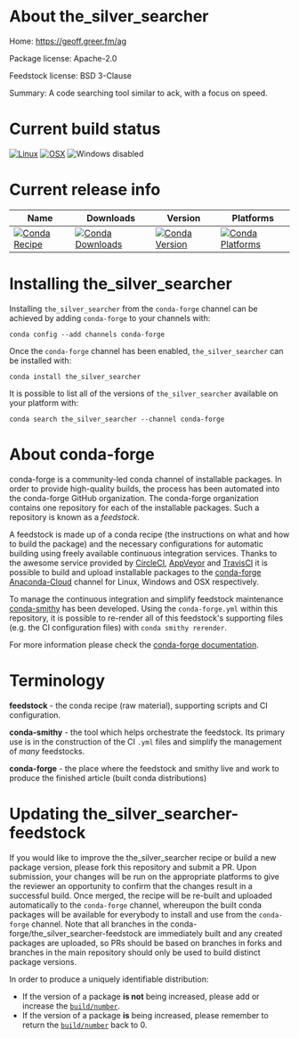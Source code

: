 About the_silver_searcher
=========================

Home: https://geoff.greer.fm/ag

Package license: Apache-2.0

Feedstock license: BSD 3-Clause

Summary: A code searching tool similar to ack, with a focus on speed.



Current build status
====================

[![Linux](https://img.shields.io/circleci/project/github/conda-forge/the_silver_searcher-feedstock/master.svg?label=Linux)](https://circleci.com/gh/conda-forge/the_silver_searcher-feedstock)
[![OSX](https://img.shields.io/travis/conda-forge/the_silver_searcher-feedstock/master.svg?label=macOS)](https://travis-ci.org/conda-forge/the_silver_searcher-feedstock)
![Windows disabled](https://img.shields.io/badge/Windows-disabled-lightgrey.svg)

Current release info
====================

| Name | Downloads | Version | Platforms |
| --- | --- | --- | --- |
| [![Conda Recipe](https://img.shields.io/badge/recipe-the_silver_searcher-green.svg)](https://anaconda.org/conda-forge/the_silver_searcher) | [![Conda Downloads](https://img.shields.io/conda/dn/conda-forge/the_silver_searcher.svg)](https://anaconda.org/conda-forge/the_silver_searcher) | [![Conda Version](https://img.shields.io/conda/vn/conda-forge/the_silver_searcher.svg)](https://anaconda.org/conda-forge/the_silver_searcher) | [![Conda Platforms](https://img.shields.io/conda/pn/conda-forge/the_silver_searcher.svg)](https://anaconda.org/conda-forge/the_silver_searcher) |

Installing the_silver_searcher
==============================

Installing `the_silver_searcher` from the `conda-forge` channel can be achieved by adding `conda-forge` to your channels with:

```
conda config --add channels conda-forge
```

Once the `conda-forge` channel has been enabled, `the_silver_searcher` can be installed with:

```
conda install the_silver_searcher
```

It is possible to list all of the versions of `the_silver_searcher` available on your platform with:

```
conda search the_silver_searcher --channel conda-forge
```


About conda-forge
=================

conda-forge is a community-led conda channel of installable packages.
In order to provide high-quality builds, the process has been automated into the
conda-forge GitHub organization. The conda-forge organization contains one repository
for each of the installable packages. Such a repository is known as a *feedstock*.

A feedstock is made up of a conda recipe (the instructions on what and how to build
the package) and the necessary configurations for automatic building using freely
available continuous integration services. Thanks to the awesome service provided by
[CircleCI](https://circleci.com/), [AppVeyor](https://www.appveyor.com/)
and [TravisCI](https://travis-ci.org/) it is possible to build and upload installable
packages to the [conda-forge](https://anaconda.org/conda-forge)
[Anaconda-Cloud](https://anaconda.org/) channel for Linux, Windows and OSX respectively.

To manage the continuous integration and simplify feedstock maintenance
[conda-smithy](https://github.com/conda-forge/conda-smithy) has been developed.
Using the ``conda-forge.yml`` within this repository, it is possible to re-render all of
this feedstock's supporting files (e.g. the CI configuration files) with ``conda smithy rerender``.

For more information please check the [conda-forge documentation](https://conda-forge.org/docs/).

Terminology
===========

**feedstock** - the conda recipe (raw material), supporting scripts and CI configuration.

**conda-smithy** - the tool which helps orchestrate the feedstock.
                   Its primary use is in the construction of the CI ``.yml`` files
                   and simplify the management of *many* feedstocks.

**conda-forge** - the place where the feedstock and smithy live and work to
                  produce the finished article (built conda distributions)


Updating the_silver_searcher-feedstock
======================================

If you would like to improve the the_silver_searcher recipe or build a new
package version, please fork this repository and submit a PR. Upon submission,
your changes will be run on the appropriate platforms to give the reviewer an
opportunity to confirm that the changes result in a successful build. Once
merged, the recipe will be re-built and uploaded automatically to the
`conda-forge` channel, whereupon the built conda packages will be available for
everybody to install and use from the `conda-forge` channel.
Note that all branches in the conda-forge/the_silver_searcher-feedstock are
immediately built and any created packages are uploaded, so PRs should be based
on branches in forks and branches in the main repository should only be used to
build distinct package versions.

In order to produce a uniquely identifiable distribution:
 * If the version of a package **is not** being increased, please add or increase
   the [``build/number``](https://conda.io/docs/user-guide/tasks/build-packages/define-metadata.html#build-number-and-string).
 * If the version of a package **is** being increased, please remember to return
   the [``build/number``](https://conda.io/docs/user-guide/tasks/build-packages/define-metadata.html#build-number-and-string)
   back to 0.
